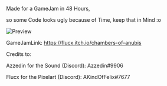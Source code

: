 Made for a GameJam in 48 Hours,

so some Code looks ugly because of Time, keep that in Mind :o

![Preview](https://img.itch.zone/aW1nLzQ2MDYzODcucG5n/original/IALw4S.png)



GameJamLink:
https://flucx.itch.io/chambers-of-anubis



Credits to:

Azzedin for the Sound (Discord): Azzedin#9906

Flucx for the Pixelart (Discord): AKindOfFelix#7677

